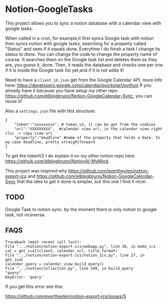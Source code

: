 # Notion-GoogleTasks
This project allows you to sync a notion database with a calendar view with google tasks.

When called in a cron, for example,it first syncs Google task with notion then syncs notion with google tasks, searching for a property called "Status" and sees if it equals done. Everytime I do finish a task I change its status to done.
You can change the code to change the property name of course. It searches them on the Google task list and deletes them as they are, you guess it, done. Then, it reads the database and checks one per one if it is inside the  Google task list yet,and if it is not adds it!

Need to have a ```client_id.json``` get from the Google Calendar API, more info here: 
https://developers.google.com/calendar/quickstart/python
If you already have it because you have setup my other repo https://github.com/elblogbruno/Notion-GoogleCalendar-Sync, you can reuse it!

Also a ```settings.json``` file with this structure:
```
{
	"token":"xxxxxxxxx", # token_v2, it can be get from the cookies
	"url":"XXXXXXXXX",  #calendar view url, in the calendar view right clic -> copy view url
	"property":"deadline" #name of the property that holds a Date. In my case deadline, pretty straightforward
}
```

To get the tokenV2 I do explain it on my other notion repo here https://github.com/elblogbruno/NotionAI-MyMind.

This project was inspired why https://github.com/evertheylen/notion-export-ics and https://github.com/elblogbruno/Notion-GoogleCalendar-Sync that the idea to get it done is simpler, but this one I find it nicer. 

## TODO
Google Task to notion sync. by the moment there is only notion to google task, not viceversa.


## FAQS

```
Traceback (most recent call last):
File ".../notion/notion-export-ics/webapp.py", line 38, in make_ics
cal = get_ical(client, calendar_url, title_format)
File ".../notion/notion-export-ics/notion_ics.py", line 27, in get_ical
calendar_query = calendar_view.build_query()
File ".../notion/collection.py", line 249, in build_query
"query"
KeyError: 'query'
```

If you get this error see this:

https://github.com/evertheylen/notion-export-ics/issues/5

